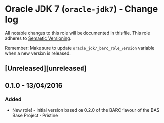 # Oracle JDK 7 (`oracle-jdk7`) - Change log
 
All notable changes to this role will be documented in this file.
This role adheres to [Semantic Versioning](http://semver.org/spec/v2.0.0.html).
 
Remember: Make sure to update `oracle_jdk7_barc_role_version` variable when a new version is released.
 
## [Unreleased][unreleased]

## 0.1.0 - 13/04/2016

### Added
 
* New role! - initial version based on 0.2.0 of the BARC flavour of the BAS Base Project - Pristine
